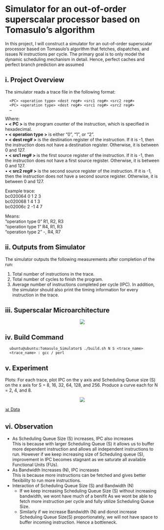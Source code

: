 # Simulator for an out-of-order superscalar processor based on Tomasulo’s algorithm
In this project, I will construct a simulator for an out-of-order superscalar processor based on
Tomasulo’s algorithm that fetches, dispatches, and issues N instructions per
cycle. The primary goal is to only model the dynamic scheduling mechanism in detail. Hence,
perfect caches and perfect branch prediction are assumed

## i. Project Overview

The simulator reads a trace file in the following format:
```
  <PC> <operation type> <dest reg#> <src1 reg#> <src2 reg#>
  <PC> <operation type> <dest reg#> <src1 reg#> <src2 reg#>
  …
```
Where:
<br>• **< PC >** is the program counter of the instruction, which is specified in hexadecimal.
<br>• **< operation type >** is either “0”, “1”, or “2”.
<br>• **< dest reg# >** is the destination register of the instruction. If it is -1, then the
instruction does not have a destination register. Otherwise, it is between 0 and 127.
<br>• **< src1 reg# >** is the first source register of the instruction. If it is -1, then the
instruction does not have a first source register. Otherwise, it is between 0 and 127.
<br>• **< src2 reg# >** is the second source register of the instruction. If it is -1, then the
instruction does not have a second source register. Otherwise, it is between 0 and 127.

Example trace:
<br> bc020064 0 1 2 3
<br> bc020068 1 4 1 3
<br> bc02006c 2 -1 4 7

Means:
<br> “operation type 0” R1, R2, R3
<br> “operation type 1” R4, R1, R3
<br> “operation type 2” -, R4, R7

## ii. Outputs from Simulator
The simulator outputs the following measurements after completion of the run:
1. Total number of instructions in the trace.
2. Total number of cycles to finish the program.
3. Average number of instructions completed per cycle (IPC).
In addition, the simulator should also print the timing information for every instruction in the
trace.

## iii. Superscalar Microarchitecture
<p align="center">
  <img src="https://github.com/user-attachments/assets/0448de0c-677a-4122-9992-16b54aaa2865">
</p>

## iv. Build Command
```
  ubuntu@ubuntu:Tomasulo_Simulator$ ./build.sh N S <trace_name>
  <trace_name> : gcc / perl
```

## v. Experiment
Plots:
For each trace, plot IPC on the y axis and Scheduling Queue size (S) on the x
axis for S = 8, 16, 32, 64, 128, and 256. Produce a curve each for N = 2, 4, and 8.

<p align="center">
  <img src="https://github.com/user-attachments/assets/d0bb6ba6-7ec2-4c00-aea5-fb819e67a50d">
</p>

[📊 Data ](https://docs.google.com/spreadsheets/d/1VQENTrEkNfC-7Q20fedILziomy_0qKcAu0oyt3VvJcQ/edit?usp=sharing)

## vi. Observation
  - As Scheduling Queue Size (S) increases, IPC also increases <br>
      This is because with larger Scheduling Queue (S) it allows us to buffer more dependent instruction and allows all
      independent instructions to run. However if we keep increasing size of Scheduling queue (S), improvement in IPC
      becomes stagnant as we saturate all available Functional Units (FUs).
  - As Bandwidth Increases (N), IPC increases <br>
      This is because more instructions can be fetched and gives better flexibility to run more instructions.
  - Interaction of Scheduling Queue Size (S) and Bandwidth (N)
      - If we keep increasing Scheduling Queue Size (S) without increasing bandwidth, we wont have much of a benifit
       As we wont be able to fetch more instruction per cycle and fully utilize Scheduling Queue Size.
      - Similarly if we increase Bandwidth (N) and donot increase Scheduling Queue Size(S) proportionately, we will not have
        space to buffer incoming instruction. Hence a bottleneck.
